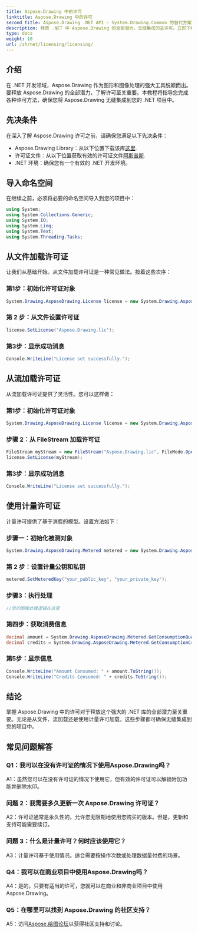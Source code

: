 ```yaml
---
title: Aspose.Drawing 中的许可
linktitle: Aspose.Drawing 中的许可
second_title: Aspose.Drawing .NET API - System.Drawing.Common 的替代方案
description: 释放 .NET 中 Aspose.Drawing 的全部潜力。无缝集成的主许可。立即下载并提升您的图形和图像处理能力。
type: docs
weight: 10
url: /zh/net/licensing/licensing/
---
```

## 介绍

在 .NET 开发领域，Aspose.Drawing 作为图形和图像处理的强大工具脱颖而出。要释放 Aspose.Drawing 的全部潜力，了解许可至关重要。本教程将指导您完成各种许可方法，确保您将 Aspose.Drawing 无缝集成到您的 .NET 项目中。

## 先决条件

在深入了解 Aspose.Drawing 许可之前，请确保您满足以下先决条件：

-  Aspose.Drawing Library：从以下位置下载该库[这里](https://releases.aspose.com/drawing/net/).
- 许可证文件：从以下位置获取有效的许可证文件[阿斯普斯](https://purchase.aspose.com/buy).
- .NET 环境：确保您有一个有效的 .NET 开发环境。

## 导入命名空间

在继续之前，必须将必要的命名空间导入到您的项目中：

```csharp
using System;
using System.Collections.Generic;
using System.IO;
using System.Linq;
using System.Text;
using System.Threading.Tasks;
```

## 从文件加载许可证

让我们从基础开始。从文件加载许可证是一种常见做法。按着这些次序：

### 第1步：初始化许可证对象

```csharp
System.Drawing.AsposeDrawing.License license = new System.Drawing.AsposeDrawing.License();
```

### 第 2 步：从文件设置许可证

```csharp
license.SetLicense("Aspose.Drawing.lic");
```

### 第3步：显示成功消息

```csharp
Console.WriteLine("License set successfully.");
```

## 从流加载许可证

从流加载许可证提供了灵活性。您可以这样做：

### 第1步：初始化许可证对象

```csharp
System.Drawing.AsposeDrawing.License license = new System.Drawing.AsposeDrawing.License();
```

### 步骤 2：从 FileStream 加载许可证

```csharp
FileStream myStream = new FileStream("Aspose.Drawing.lic", FileMode.Open);
license.SetLicense(myStream);
```

### 第3步：显示成功消息

```csharp
Console.WriteLine("License set successfully.");
```

## 使用计量许可证

计量许可提供了基于消费的模型。设置方法如下：

### 步骤一：初始化被测对象

```csharp
System.Drawing.AsposeDrawing.Metered metered = new System.Drawing.AsposeDrawing.Metered();
```

### 第 2 步：设置计量公钥和私钥

```csharp
metered.SetMeteredKey("your_public_key", "your_private_key");
```

### 步骤3：执行处理

```csharp
//您的图像处理逻辑在这里
```

### 第四步：获取消费信息

```csharp
decimal amount = System.Drawing.AsposeDrawing.Metered.GetConsumptionQuantity();
decimal credits = System.Drawing.AsposeDrawing.Metered.GetConsumptionCredit();
```

### 第5步：显示信息

```csharp
Console.WriteLine("Amount Consumed: " + amount.ToString());
Console.WriteLine("Credits Consumed: " + credits.ToString());
```

## 结论

掌握 Aspose.Drawing 中的许可对于释放这个强大的 .NET 库的全部潜力至关重要。无论是从文件、流加载还是使用计量许可加载，这些步骤都可确保无缝集成到您的项目中。

## 常见问题解答

### Q1：我可以在没有许可证的情况下使用Aspose.Drawing吗？

A1：虽然您可以在没有许可证的情况下使用它，但有效的许可证可以解锁附加功能并删除水印。

### 问题 2：我需要多久更新一次 Aspose.Drawing 许可证？

A2：许可证通常是永久性的，允许您无限期地使用您购买的版本。但是，更新和支持可能需要续订。

### 问题 3：什么是计量许可？何时应该使用它？

A3：计量许可基于使用情况。适合需要按操作次数或处理数据量付费的场景。

### Q4：我可以在商业项目中使用Aspose.Drawing吗？

A4：是的，只要有适当的许可，您就可以在商业和非商业项目中使用 Aspose.Drawing。

### Q5：在哪里可以找到 Aspose.Drawing 的社区支持？

 A5：访问[Aspose.绘图论坛](https://forum.aspose.com/c/diagram/17)以获得社区支持和讨论。